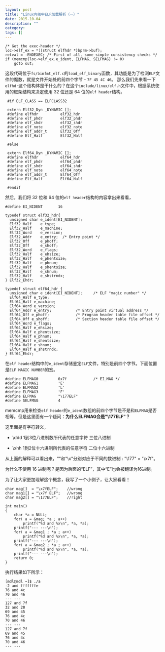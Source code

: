 ```yaml
---
layout: post
title: "Linux内核中ELF加载解析（一）"
date: 2015-10-04
description: ""
category: 
tags: []
---
```


```
/* Get the exec-header */
loc->elf_ex = *((struct elfhdr *)bprm->buf);
retval = -ENOEXEC; /* First of all, some simple consistency checks */
if (memcmp(loc->elf_ex.e_ident, ELFMAG, SELFMAG) != 0)
    goto out;
```

这段代码位于`fs/binfmt_elf.c`的`load_elf_binary`函数，其功能是为了检测`ELF`文件的魔数，就是文件开始处的前四个字节 - `7F 45 4C 46`。
那么我们先来看一下`elfhdr`这个结构体是干什么的？在这个`include/linux/elf.h`文件中，根据系统使用的框架结构来决定使用 32 位还是 64 位的`elf header`结构。

```
 #if ELF_CLASS == ELFCLASS32

 extern Elf32_Dyn _DYNAMIC [];
 #define elfhdr          elf32_hdr
 #define elf_phdr        elf32_phdr
 #define elf_shdr        elf32_shdr
 #define elf_note        elf32_note
 #define elf_addr_t      Elf32_Off
 #define Elf_Half        Elf32_Half

 #else

 extern Elf64_Dyn _DYNAMIC [];
 #define elfhdr          elf64_hdr
 #define elf_phdr        elf64_phdr
 #define elf_shdr        elf64_shdr
 #define elf_note        elf64_note
 #define elf_addr_t      Elf64_Off
 #define Elf_Half        Elf64_Half

 #endif
```

然后，我们将 32 位和 64 位的`elf header`结构的内容拿出来看看，

```
#define EI_NIDENT       16

typedef struct elf32_hdr{
  unsigned char e_ident[EI_NIDENT];
  Elf32_Half    e_type;
  Elf32_Half    e_machine;
  Elf32_Word    e_version;
  Elf32_Addr    e_entry;  /* Entry point */
  Elf32_Off     e_phoff;
  Elf32_Off     e_shoff;
  Elf32_Word    e_flags;
  Elf32_Half    e_ehsize;
  Elf32_Half    e_phentsize;
  Elf32_Half    e_phnum;
  Elf32_Half    e_shentsize;
  Elf32_Half    e_shnum;
  Elf32_Half    e_shstrndx;
} Elf32_Ehdr;

typedef struct elf64_hdr {
  unsigned char e_ident[EI_NIDENT];     /* ELF "magic number" */
  Elf64_Half e_type;
  Elf64_Half e_machine;
  Elf64_Word e_version;
  Elf64_Addr e_entry;           /* Entry point virtual address */
  Elf64_Off e_phoff;            /* Program header table file offset */
  Elf64_Off e_shoff;            /* Section header table file offset */
  Elf64_Word e_flags;
  Elf64_Half e_ehsize;
  Elf64_Half e_phentsize;
  Elf64_Half e_phnum;
  Elf64_Half e_shentsize;
  Elf64_Half e_shnum;
  Elf64_Half e_shstrndx;
} Elf64_Ehdr;
```

在`elf header`结构中的`e_ident`存储鉴定`ELF`文件，特别是前四个字节。下面位置是`ELF MAGIC NUMBER`的宏。

```
#define ELFMAG0         0x7f            /* EI_MAG */
#define ELFMAG1         'E'
#define ELFMAG2         'L'
#define ELFMAG3         'F'
#define ELFMAG          "\177ELF"
#define SELFMAG         4
```

memcmp用来检查`elf header`的`e_ident`数组的前四个字节是不是和`ELFMAG`是否相等。但是这里面有一个疑问：**为什么ELFMAG会是"\177ELF"？**

这里面是有字符转义，

- \ddd 1到3位八进制数所代表的任意字符 三位八进制

- \xhh 1到2位十六进制所代表的任意字符 二位十六进制

从上面的解释可以看出来，"\"和"\x"分别对应于不同的数进制 : "\177" = "\x7f"。

为什么不使用 16 进制呢？是因为后面的“ELF”，其中“E”也会被翻译为16进制。

为了让大家更加理解这个概念，我写了一个小例子，让大家看看！

```
char mag[]  = "\x7fELF";    //wrong
char mag1[] = "\x7f ELF";   //wrong
char mag2[] = "\177ELF";    //right

int main()
{
    char *a = NULL;
    for( a = &mag; *a ; a++)
        printf("%d and %x\n", *a, *a);
    printf("--- ---\n");
    for( a = &mag1 ; *a ; a++)
        printf("%d and %x\n", *a, *a);
    printf("--- ---\n");
    for( a = &mag2 ; *a ; a++)
        printf("%d and %x\n", *a, *a);
    printf("--- ---\n");
    return 0;
}
```

执行结果如下所示：

```
[mdl@mdl ~]$ ./a
-2 and fffffffe
76 and 4c
70 and 46
--- ---
127 and 7f
32 and 20
69 and 45
76 and 4c
70 and 46
--- ---
127 and 7f
69 and 45
76 and 4c
70 and 46
--- ---
```
